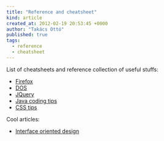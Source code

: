 ```yaml
---
title: "Reference and cheatsheet"
kind: article
created_at: 2012-02-19 20:53:45 +0000
author: "Takács Ottó"
published: true
tags: 
  - reference
  - cheatsheet
---
```

List of cheatsheets and reference collection of useful stuffs:

- [Firefox](/cheatsheet/firefox)
- [DOS](/articles/doc-command-prompt)
- [JQuery](/articles/jquery)
- [Java coding tips](/articles/java-coding-tips)
- [CSS tips](/articles/css-tricks)

Cool articles:

- [Interface oriented design](/olvasonaplo/interface-oriented-design-ken-pugh)

<div class='old-comments'></div>
